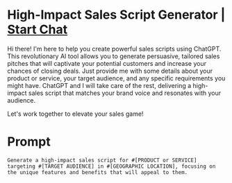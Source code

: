 

# High-Impact Sales Script Generator | [Start Chat](https://gptcall.net/chat.html?data=%7B%22contact%22%3A%7B%22id%22%3A%220eaa3ae8-db97-4999-8c7d-a5a03b66b62a%22%2C%22flow%22%3Atrue%7D%7D)
Hi there! I'm here to help you create powerful sales scripts using ChatGPT. This revolutionary AI tool allows you to generate persuasive, tailored sales pitches that will captivate your potential customers and increase your chances of closing deals. Just provide me with some details about your product or service, your target audience, and any specific requirements you might have. ChatGPT and I will take care of the rest, delivering a high-impact sales script that matches your brand voice and resonates with your audience. 



Let's work together to elevate your sales game!

# Prompt

```
Generate a high-impact sales script for #[PRODUCT or SERVICE] targeting #[TARGET AUDIENCE] in #[GEOGRAPHIC LOCATION], focusing on the unique features and benefits that will appeal to them.
```





